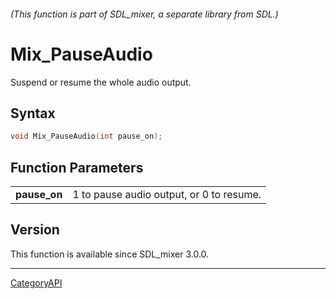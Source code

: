 ###### (This function is part of SDL_mixer, a separate library from SDL.)
# Mix_PauseAudio

Suspend or resume the whole audio output.

## Syntax

```c
void Mix_PauseAudio(int pause_on);

```

## Function Parameters

|                  |                                          |
| ---------------- | ---------------------------------------- |
| **pause_on**     | 1 to pause audio output, or 0 to resume. |

## Version

This function is available since SDL_mixer 3.0.0.

----
[CategoryAPI](CategoryAPI)


